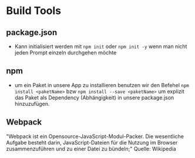# Build Tools

## package.json
* Kann initialisiert werden mit `npm init` oder `npm init -y` wenn man nicht jeden Prompt einzeln durchgehen möchte

## npm
* um ein Paket in unsere App zu installieren benutzen wir den Befehel `npm install <paketName>` bzw `npm install --save <paketName>` um explizit das Paket als Dependency (Abhängigkeit) in unsere package.json hinzuzufügen.

## Webpack
"Webpack ist ein Opensource-JavaScript-Modul-Packer. Die wesentliche Aufgabe besteht darin, JavaScript-Dateien für die Nutzung im Browser zusammenzuführen und zu einer Datei zu bündeln;" Quelle: Wikipedia